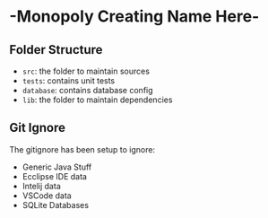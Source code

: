 # -Monopoly Creating Name Here-


## Folder Structure

- `src`: the folder to maintain sources
- `tests`: contains unit tests
- `database`: contains database config
- `lib`: the folder to maintain dependencies



## Git Ignore

The gitignore has been setup to ignore:

- Generic Java Stuff
- Ecclipse IDE data
- Intelij data
- VSCode data
- SQLite Databases

